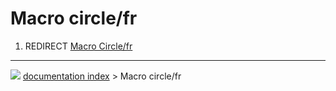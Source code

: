 # Macro circle/fr
1.  REDIRECT [Macro Circle/fr](Macro_Circle/fr.md)



---
![](images/Right_arrow.png) [documentation index](../README.md) > Macro circle/fr

